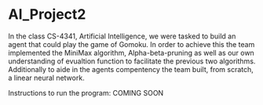 # AI_Project2
In the class CS-4341, Artificial Intelligence, we were tasked to build an agent that could play the game of Gomoku. In order to achieve this the team implemented the MiniMax algorithm, Alpha-beta-pruning as well as our own understanding of evualtion function to facilitate the previous two algorithms. Additionally to aide in the agents compentency the team built, from scratch, a linear neural network. 

Instructions to run the program:
COMING SOON
